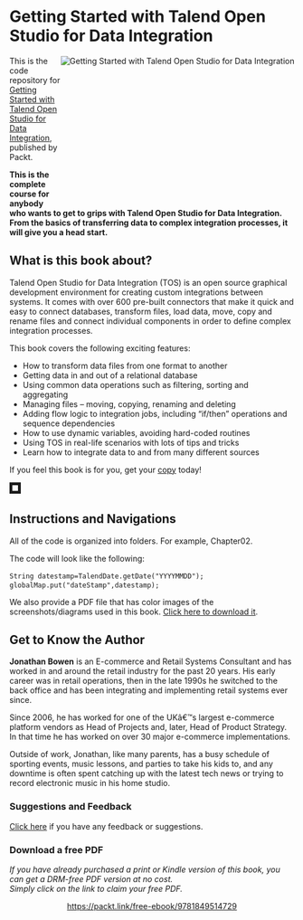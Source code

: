 # Getting Started with Talend Open Studio for Data Integration

<a href="https://www.packtpub.com/big-data-and-business-intelligence/getting-started-talend-open-studio-data-integration?utm_source=github&utm_medium=repository&utm_campaign=9781849514729 "><img src="https://d1ldz4te4covpm.cloudfront.net/sites/default/files/imagecache/ppv4_main_book_cover/4729OS%20Getting%20Started%20with%20Talend%20Open%20Studio_cov.jpg" alt="Getting Started with Talend Open Studio for Data Integration" height="256px" align="right"></a>

This is the code repository for [Getting Started with Talend Open Studio for Data Integration](https://www.packtpub.com/big-data-and-business-intelligence/getting-started-talend-open-studio-data-integration?utm_source=github&utm_medium=repository&utm_campaign=9781849514729 ), published by Packt.

**This is the complete course for anybody who wants to get to grips with Talend Open Studio for Data Integration. From the basics of transferring data to complex integration processes, it will give you a head start.**

## What is this book about?
Talend Open Studio for Data Integration (TOS) is an open source graphical development environment for creating custom integrations between systems. It comes with over 600 pre-built connectors that make it quick and easy to connect databases, transform files, load data, move, copy and rename files and connect individual components in order to define complex integration processes.

This book covers the following exciting features:
* How to transform data files from one format to another 
* Getting data in and out of a relational database 
* Using common data operations such as filtering, sorting and aggregating 
* Managing files – moving, copying, renaming and deleting 
* Adding flow logic to integration jobs, including “if/then” operations and sequence dependencies 
* How to use dynamic variables, avoiding hard-coded routines 
* Using TOS in real-life scenarios with lots of tips and tricks 
* Learn how to integrate data to and from many different sources 

If you feel this book is for you, get your [copy](https://www.amazon.com/dp/1849514720) today!

<a href="https://www.packtpub.com/?utm_source=github&utm_medium=banner&utm_campaign=GitHubBanner"><img src="https://raw.githubusercontent.com/PacktPublishing/GitHub/master/GitHub.png" 
alt="https://www.packtpub.com/" border="5" /></a>

## Instructions and Navigations
All of the code is organized into folders. For example, Chapter02.

The code will look like the following:
```
String datestamp=TalendDate.getDate("YYYYMMDD");
globalMap.put("dateStamp",datestamp);
```


We also provide a PDF file that has color images of the screenshots/diagrams used in this book. [Click here to download it]().


## Get to Know the Author
**Jonathan Bowen**
is an E-commerce and Retail Systems Consultant and has worked in and around the retail industry for the past 20 years. His early career was in retail operations, then in the late 1990s he switched to the back office and has been integrating and implementing retail systems ever since.

Since 2006, he has worked for one of the UKâ€™s largest e-commerce platform vendors as Head of Projects and, later, Head of Product Strategy. In that time he has worked on over 30 major e-commerce implementations.

Outside of work, Jonathan, like many parents, has a busy schedule of sporting events, music lessons, and parties to take his kids to, and any downtime is often spent catching up with the latest tech news or trying to record electronic music in his home studio.




### Suggestions and Feedback
[Click here](https://docs.google.com/forms/d/e/1FAIpQLSdy7dATC6QmEL81FIUuymZ0Wy9vH1jHkvpY57OiMeKGqib_Ow/viewform) if you have any feedback or suggestions.


### Download a free PDF

 <i>If you have already purchased a print or Kindle version of this book, you can get a DRM-free PDF version at no cost.<br>Simply click on the link to claim your free PDF.</i>
<p align="center"> <a href="https://packt.link/free-ebook/9781849514729">https://packt.link/free-ebook/9781849514729 </a> </p>